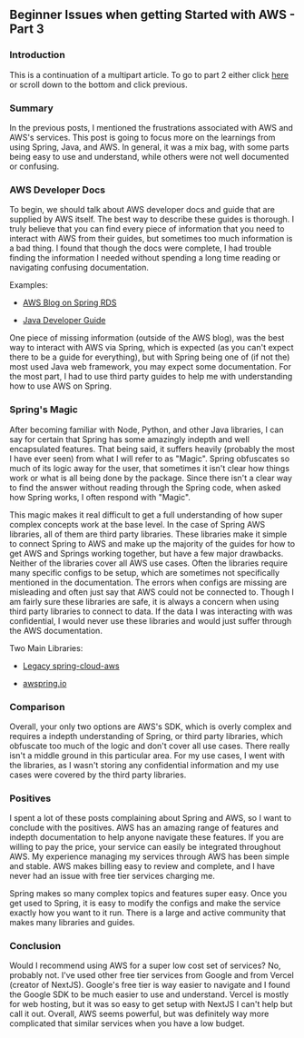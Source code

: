 ## Beginner Issues when getting Started with AWS - Part 3

### Introduction
This is a continuation of a multipart article. To go to part 2 either click 
[here](https://programmingbean.com/blog/aws-frustrations-2) or scroll down to the bottom and click previous.

### Summary
In the previous posts, I mentioned the frustrations associated with AWS and AWS's services. This post is going to focus 
more on the learnings from using Spring, Java, and AWS. In general, it was a mix bag, with some parts being easy to use 
and understand, while others were not well documented or confusing.

### AWS Developer Docs
To begin, we should talk about AWS developer docs and guide that are supplied by AWS itself. The best way to describe 
these guides is thorough. I truly believe that you can find every piece of information that you need to interact with 
AWS from their guides, but sometimes too much information is a bad thing. I found that though the docs were complete, 
I had trouble finding the information I needed without spending a long time reading or navigating confusing 
documentation.

Examples:

* [AWS Blog on Spring RDS](https://aws.amazon.com/blogs/opensource/using-a-postgresql-database-with-amazon-rds-and-spring-boot/)

* [Java Developer Guide](https://docs.aws.amazon.com/sdk-for-java/latest/developer-guide/home.html)

One piece of missing information (outside of the AWS blog), was the best way to interact with AWS via Spring, which 
is expected (as you can't expect there to be a guide for everything), but with Spring being one of (if not the) most 
used Java web framework, you may expect some documentation. For the most part, I had to use third party guides to 
help me with understanding how to use AWS on Spring.

### Spring's Magic
After becoming familiar with Node, Python, and other Java libraries, I can say for certain that Spring has some 
amazingly indepth and well encapsulated features. That being said, it suffers heavily (probably the most I have ever 
seen) from what I will refer to as "Magic". Spring obfuscates so much of its logic away for the user, that 
sometimes it isn't clear how things work or what is all being done by the package. Since there isn't a clear way to 
find the answer without reading through the Spring code, when asked how Spring works, I often respond with "Magic". 

This magic makes it real difficult to get a full understanding of how super complex concepts work at the base level. 
In the case of Spring AWS libraries, all of them are third party libraries. These libraries make it simple to connect 
Spring to AWS and make up the majority of the guides for how to get AWS and Springs working together, 
but have a few major drawbacks. Neither of the libraries cover all AWS use cases. Often the libraries require many 
specific configs to be setup, which are sometimes not specifically mentioned in the documentation. The errors when 
configs are missing are misleading and often just say that AWS could not be connected to. Though I am fairly sure these 
libraries are safe, it is always a concern when using third party libraries to connect to data. If the data I was 
interacting with was confidential, I would never use these libraries and would just suffer through the AWS 
documentation.

Two Main Libraries:

* [Legacy spring-cloud-aws](https://github.com/awspring/spring-cloud-aws)

* [awspring.io](https://awspring.io/)

### Comparison
Overall, your only two options are AWS's SDK, which is overly complex and requires a indepth understanding of Spring, or 
third party libraries, which obfuscate too much of the logic and don't cover all use cases. There really isn't a middle 
ground in this particular area. For my use cases, I went with the libraries, as I wasn't storing any confidential 
information and my use cases were covered by the third party libraries.

### Positives

I spent a lot of these posts complaining about Spring and AWS, so I want to conclude with the positives. AWS has an 
amazing range of features and indepth documentation to help anyone navigate these features. If you are willing to pay 
the price, your service can easily be integrated throughout AWS. My experience managing my services through AWS has 
been simple and stable. AWS makes billing easy to review and complete, and I have never had an issue with free tier 
services charging me.

Spring makes so many complex topics and features super easy. Once you get used to Spring, it is easy to modify the 
configs and make the service exactly how you want to it run. There is a large and active community that makes many 
libraries and guides.

### Conclusion

Would I recommend using AWS for a super low cost set of services? No, probably not. I've used other free tier services 
from Google and from Vercel (creator of NextJS). Google's free tier is way easier to navigate and I found the Google 
SDK to be much easier to use and understand. Vercel is mostly for web hosting, but it was so easy to get setup with 
NextJS I can't help but call it out. Overall, AWS seems powerful, but was definitely way more complicated that similar 
services when you have a low budget.

